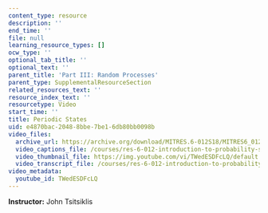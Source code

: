 ```yaml
---
content_type: resource
description: ''
end_time: ''
file: null
learning_resource_types: []
ocw_type: ''
optional_tab_title: ''
optional_text: ''
parent_title: 'Part III: Random Processes'
parent_type: SupplementalResourceSection
related_resources_text: ''
resource_index_text: ''
resourcetype: Video
start_time: ''
title: Periodic States
uid: e4870bac-2048-8bbe-7be1-6db80bb0098b
video_files:
  archive_url: https://archive.org/download/MITRES.6-012S18/MITRES6_012S18_L25-06_300k.mp4
  video_captions_file: /courses/res-6-012-introduction-to-probability-spring-2018/44a51f812c3e5020af00f821d8ed04bc_TWedESDFcLQ.vtt
  video_thumbnail_file: https://img.youtube.com/vi/TWedESDFcLQ/default.jpg
  video_transcript_file: /courses/res-6-012-introduction-to-probability-spring-2018/0961d0efdcfe4646abff07af3cff821b_TWedESDFcLQ.pdf
video_metadata:
  youtube_id: TWedESDFcLQ
---
```


**Instructor:** John Tsitsiklis




